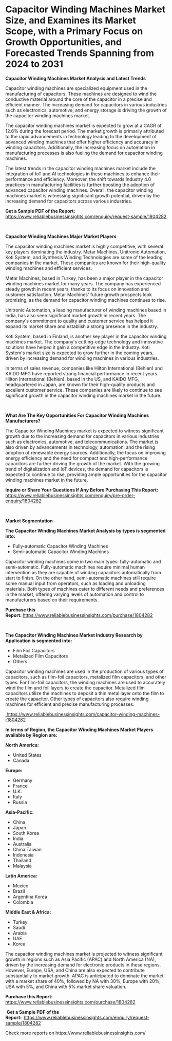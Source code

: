 <p><h1>Capacitor Winding Machines Market Size, and Examines its Market Scope, with a Primary Focus on Growth Opportunities, and Forecasted Trends Spanning from 2024 to 2031</h1></p><p><strong>Capacitor Winding Machines Market Analysis and Latest Trends</strong></p>
<p><p>Capacitor winding machines are specialized equipment used in the manufacturing of capacitors. These machines are designed to wind the conductive material around the core of the capacitor in a precise and efficient manner. The increasing demand for capacitors in various industries such as electronics, automotive, and energy storage is driving the growth of the capacitor winding machines market.</p><p>The capacitor winding machines market is expected to grow at a CAGR of 12.6% during the forecast period. The market growth is primarily attributed to the rapid advancements in technology leading to the development of advanced winding machines that offer higher efficiency and accuracy in winding capacitors. Additionally, the increasing focus on automation in manufacturing processes is also fueling the demand for capacitor winding machines.</p><p>The latest trends in the capacitor winding machines market include the integration of IoT and AI technologies in these machines to enhance their performance and efficiency. Moreover, the shift towards Industry 4.0 practices in manufacturing facilities is further boosting the adoption of advanced capacitor winding machines. Overall, the capacitor winding machines market is witnessing significant growth potential, driven by the increasing demand for capacitors across various industries.</p></p>
<p><strong>Get a Sample PDF of the Report:&nbsp;</strong> <a href="https://www.reliablebusinessinsights.com/enquiry/request-sample/1804282">https://www.reliablebusinessinsights.com/enquiry/request-sample/1804282</a></p>
<p>&nbsp;</p>
<p><strong>Capacitor Winding Machines Major Market Players</strong></p>
<p><p>The capacitor winding machines market is highly competitive, with several key players dominating the industry. Metar Machines, Unitronic Automation, Koti System, and Synthesis Winding Technologies are some of the leading companies in the market. These companies are known for their high-quality winding machines and efficient services.</p><p>Metar Machines, based in Turkey, has been a major player in the capacitor winding machines market for many years. The company has experienced steady growth in recent years, thanks to its focus on innovation and customer satisfaction. Metar Machines' future growth prospects look promising, as the demand for capacitor winding machines continues to rise.</p><p>Unitronic Automation, a leading manufacturer of winding machines based in India, has also seen significant market growth in recent years. The company's commitment to quality and customer service has helped it expand its market share and establish a strong presence in the industry.</p><p>Koti System, based in Finland, is another key player in the capacitor winding machines market. The company's cutting-edge technology and innovative solutions have helped it gain a competitive edge in the industry. Koti System's market size is expected to grow further in the coming years, driven by increasing demand for winding machines in various industries.</p><p>In terms of sales revenue, companies like Hilton International (Behlen) and KAIDO MFG have reported strong financial performance in recent years. Hilton International (Behlen), based in the US, and KAIDO MFG, headquartered in Japan, are known for their high-quality products and excellent customer service. These companies are likely to continue to see significant growth in the capacitor winding machines market in the future.</p></p>
<p>&nbsp;</p>
<p><strong>What Are The Key Opportunities For Capacitor Winding Machines Manufacturers?</strong></p>
<p><p>The Capacitor Winding Machines market is expected to witness significant growth due to the increasing demand for capacitors in various industries such as electronics, automotive, and telecommunications. The market is also driven by advancements in technology, automation, and the rising adoption of renewable energy sources. Additionally, the focus on improving energy efficiency and the need for compact and high-performance capacitors are further driving the growth of the market. With the growing trend of digitalization and IoT devices, the demand for capacitors is expected to continue to rise, providing ample opportunities for the capacitor winding machines market in the future.</p></p>
<p><strong>Inquire or Share Your Questions If Any Before Purchasing This Report:</strong> <a href="https://www.reliablebusinessinsights.com/enquiry/pre-order-enquiry/1804282">https://www.reliablebusinessinsights.com/enquiry/pre-order-enquiry/1804282</a></p>
<p>&nbsp;</p>
<p><strong>Market Segmentation</strong></p>
<p><strong>The Capacitor Winding Machines Market Analysis by types is segmented into:</strong></p>
<p><ul><li>Fully-automatic Capacitor Winding Machines</li><li>Semi-automatic Capacitor Winding Machines</li></ul></p>
<p><p>Capacitor winding machines come in two main types: fully-automatic and semi-automatic. Fully-automatic machines require minimal human intervention as they are capable of winding capacitors automatically from start to finish. On the other hand, semi-automatic machines still require some manual input from operators, such as loading and unloading materials. Both types of machines cater to different needs and preferences in the market, offering varying levels of automation and control to manufacturers based on their requirements.</p></p>
<p><strong>Purchase this Report:&nbsp;</strong><a href="https://www.reliablebusinessinsights.com/purchase/1804282">https://www.reliablebusinessinsights.com/purchase/1804282</a></p>
<p>&nbsp;</p>
<p><strong>The Capacitor Winding Machines Market Industry Research by Application is segmented into:</strong></p>
<p><ul><li>Film Foil Capacitors</li><li>Metalized Film Capacitors</li><li>Others</li></ul></p>
<p><p>Capacitor winding machines are used in the production of various types of capacitors, such as film-foil capacitors, metalized film capacitors, and other types. For film-foil capacitors, the winding machines are used to accurately wind the film and foil layers to create the capacitor. Metalized film capacitors utilize the machines to deposit a thin metal layer onto the film to create the capacitor. Other types of capacitors also require winding machines for efficient and precise manufacturing processes.</p></p>
<p><a href="https://www.reliablebusinessinsights.com/capacitor-winding-machines-r1804282">&nbsp;https://www.reliablebusinessinsights.com/capacitor-winding-machines-r1804282</a></p>
<p><strong>In terms of Region, the Capacitor Winding Machines Market Players available by Region are:</strong></p>
<p>
    <p> <strong> North America: </strong>
        <ul>
            <li>United States</li>
            <li>Canada</li>
        </ul>
        </p> 
    <p> <strong> Europe: </strong>
        <ul>
            <li>Germany</li>
            <li>France</li>
            <li>U.K.</li>
            <li>Italy</li>
            <li>Russia</li>
        </ul>
        </p> 
    <p> <strong> Asia-Pacific: </strong>
        <ul>
            <li>China</li>
            <li>Japan</li>
            <li>South Korea</li>
            <li>India</li>
            <li>Australia</li>
            <li>China Taiwan</li>
            <li>Indonesia</li>
            <li>Thailand</li>
            <li>Malaysia</li>
        </ul>
        </p> 
    <p> <strong> Latin America: </strong>
        <ul>
            <li>Mexico</li>
            <li>Brazil</li>
            <li>Argentina Korea</li>
            <li>Colombia</li>
        </ul>
        </p> 
    <p> <strong> Middle East & Africa: </strong>
        <ul>
            <li>Turkey</li>
            <li>Saudi</li>
            <li>Arabia</li>
            <li>UAE</li>
            <li>Korea</li>
        </ul>
    </p>
    </p>
<p><p>The capacitor winding machines market is projected to witness significant growth in regions such as Asia Pacific (APAC) and North America (NA), driven by the increasing demand for electronic products in these regions. However, Europe, USA, and China are also expected to contribute substantially to market growth. APAC is anticipated to dominate the market with a market share of 40%, followed by NA with 30%, Europe with 20%, USA with 5%, and China with 5% market share valuation.</p></p>
<p><strong>Purchase this Report: </strong><a href="https://www.reliablebusinessinsights.com/purchase/1804282">https://www.reliablebusinessinsights.com/purchase/1804282</a></p>
<p>&nbsp;<strong>Get a Sample PDF of the Report:&nbsp;&nbsp;</strong><a href="https://www.reliablebusinessinsights.com/enquiry/request-sample/1804282">https://www.reliablebusinessinsights.com/enquiry/request-sample/1804282</a></p>
<p><strong></strong></p>
<p>Check more reports on https://www.reliablebusinessinsights.com/</p>